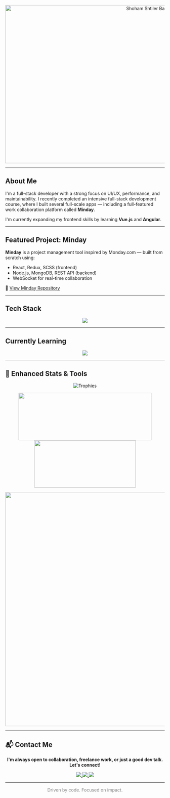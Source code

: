 <p align="center">
  <img src="https://res.cloudinary.com/drx3ncwmd/image/upload/v1752523536/Copilot_20250714_230521_a53wld.png" alt="Shoham Shtiler Banner" width="900" height="500"  />
</p>

---

## About Me

I'm a full-stack developer with a strong focus on UI/UX, performance, and maintainability. I recently completed an intensive full-stack development course, where I built several full-scale apps — including a full-featured work collaboration platform called **Minday**.

I'm currently expanding my frontend skills by learning **Vue.js** and **Angular**.

---

## Featured Project: Minday

**Minday** is a project management tool inspired by Monday.com — built from scratch using:
- React, Redux, SCSS (frontend)
- Node.js, MongoDB, REST API (backend)
- WebSocket for real-time collaboration

🔗 [View Minday Repository](https://github.com/shohamshtiler/minday)

---

## Tech Stack

<p align="center">
  <img src="https://skillicons.dev/icons?i=react,redux,vite,nodejs,mongodb,scss,js,html,css,git,github,vscode,postman" />
</p>

---

## Currently Learning

<p align="center">
  <img src="https://skillicons.dev/icons?i=vue,angular" />
</p>

---

## 🧠 Enhanced Stats & Tools

<p align="center">
  <!-- Minimal trophy set (only meaningful ones) -->
  <img src="https://github-trophies.vercel.app/?username=shohamshtiler&theme=onedark&no-frame=true&no-bg=true&margin-w=15&column=3&title=Commits,Repositories,Followers" alt="Trophies" />
</p>

<p align="center">
  <!-- GitHub contribution + language stats -->
  <img src="https://github-readme-stats.vercel.app/api?username=shohamshtiler&show_icons=true&count_private=true&theme=tokyonight&hide_border=true&hide=stars" width="420" height="150" />
  <img src="https://github-readme-stats.vercel.app/api/top-langs/?username=shohamshtiler&layout=compact&theme=tokyonight&hide_border=true" width="320" height="150" />
</p>

<p align="center">
  <!-- Streak widget -->
  <img src="https://github-readme-streak-stats-eight.vercel.app/?user=shohamshtiler&theme=tokyonight&hide_border=true" width="740" />
</p>

---

## 📬 Contact Me

<p align="center">
  <strong>I'm always open to collaboration, freelance work, or just a good dev talk. Let's connect!</strong>
</p>

<p align="center">
  <a href="https://www.linkedin.com/in/shohamshtiler" target="_blank">
    <img src="https://img.shields.io/badge/LinkedIn-0077B5?style=for-the-badge&logo=linkedin&logoColor=white" />
  </a>
  <a href="mailto:shtilershoham@gmail.com">
    <img src="https://img.shields.io/badge/Gmail-D14836?style=for-the-badge&logo=gmail&logoColor=white" />
  </a>
  <a href="https://github.com/shohamshtiler" target="_blank">
    <img src="https://img.shields.io/badge/GitHub-181717?style=for-the-badge&logo=github&logoColor=white" />
  </a>
</p>

---

<p align="center" style="color: gray">
  Driven by code. Focused on impact.
</p>
